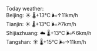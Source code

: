 Today weather:  
Beijing: ☀️ 🌡️+13°C 🌬️↑11km/h  
Tianjin: ☀️ 🌡️+13°C 🌬️↗7km/h  
Shijiazhuang: ☁️ 🌡️+13°C 🌬️↖6km/h  
Tangshan: ☀️ 🌡️+15°C 🌬️→11km/h  
